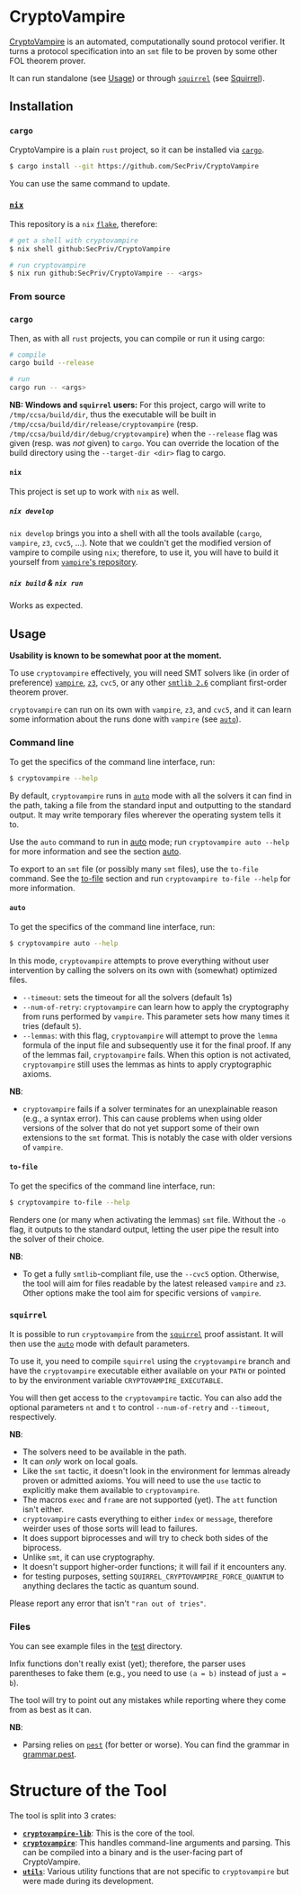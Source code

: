 # CryptoVampire


[CryptoVampire](https://eprint.iacr.org/2024/534) is an automated, computationally sound protocol verifier. It turns a protocol specification into an `smt` file to be proven by some other FOL theorem prover.

It can run standalone (see [Usage](#usage)) or through [`squirrel`](https://squirrel-prover.github.io/) (see [Squirrel](#squirrel)).

## Installation

### `cargo`
CryptoVampire is a plain `rust` project, so it can be installed via [`cargo`](https://doc.rust-lang.org/cargo/getting-started/installation.html).

```bash
$ cargo install --git https://github.com/SecPriv/CryptoVampire
```
You can use the same command to update.

### [`nix`](https://nixos.org/)
This repository is a `nix` [`flake`](https://nixos.wiki/wiki/flakes), therefore:

```bash
# get a shell with cryptovampire
$ nix shell github:SecPriv/CryptoVampire

# run cryptovampire
$ nix run github:SecPriv/CryptoVampire -- <args>
```

### From source

### `cargo`
Then, as with all `rust` projects, you can compile or run it using cargo:

```bash
# compile
cargo build --release

# run
cargo run -- <args>
```

**NB: Windows and `squirrel` users:**
For this project, cargo will write to `/tmp/ccsa/build/dir`, thus the executable will be built in `/tmp/ccsa/build/dir/release/cryptovampire` (resp. `/tmp/ccsa/build/dir/debug/cryptovampire`) when the `--release` flag was given (resp. was *not* given) to `cargo`. You can override the location of the build directory using the `--target-dir <dir>` flag to cargo.

#### `nix`

This project is set up to work with `nix` as well.

##### `nix develop`

`nix develop` brings you into a shell with all the tools available (`cargo`, `vampire`, `z3`, `cvc5`, ...). Note that we couldn't get the modified version of vampire to compile using `nix`; therefore, to use it, you will have to build it yourself from [`vampire`'s repository](https://github.com/vprover/vampire/tree/ccsa).

##### `nix build` & `nix run`

Works as expected.

## Usage

**Usability is known to be somewhat poor at the moment.**

To use `cryptovampire` effectively, you will need SMT solvers like (in order of preference) [`vampire`](https://github.com/vprover/vampire), [`z3`](https://github.com/Z3Prover/z3), `cvc5`, or any other [`smtlib 2.6`](https://smt-lib.org/papers/smt-lib-reference-v2.6-r2021-05-12.pdf) compliant first-order theorem prover.

`cryptovampire` can run on its own with `vampire`, `z3`, and `cvc5`, and it can learn some information about the runs done with `vampire` (see [`auto`](#auto)).

### Command line
To get the specifics of the command line interface, run:
```bash
$ cryptovampire --help
```

By default, `cryptovampire` runs in [`auto`](#auto) mode with all the solvers it can find in the path, taking a file from the standard input and outputting to the standard output. It may write temporary files wherever the operating system tells it to.

Use the `auto` command to run in [auto](#auto) mode; run `cryptovampire auto --help` for more information and see the section [auto](#auto).

To export to an `smt` file (or possibly many `smt` files), use the `to-file` command. See the [to-file](#to-file) section and run `cryptovampire to-file --help` for more information.

#### `auto`
To get the specifics of the command line interface, run:
```bash
$ cryptovampire auto --help
```

In this mode, `cryptovampire` attempts to prove everything without user intervention by calling the solvers on its own with (somewhat) optimized files.

- `--timeout`: sets the timeout for all the solvers (default 1s)
- `--num-of-retry`: `cryptovampire` can learn how to apply the cryptography from runs performed by `vampire`. This parameter sets how many times it tries (default `5`).
- `--lemmas`: with this flag, `cryptovampire` will attempt to prove the `lemma` formula of the input file and subsequently use it for the final proof. If any of the lemmas fail, `cryptovampire` fails. When this option is not activated, `cryptovampire` still uses the lemmas as hints to apply cryptographic axioms.

**NB**:
- `cryptovampire` fails if a solver terminates for an unexplainable reason (e.g., a syntax error). This can cause problems when using older versions of the solver that do not yet support some of their own extensions to the `smt` format. This is notably the case with older versions of `vampire`.

#### `to-file`
To get the specifics of the command line interface, run:
```bash
$ cryptovampire to-file --help
```

Renders one (or many when activating the lemmas) `smt` file. Without the `-o` flag, it outputs to the standard output, letting the user pipe the result into the solver of their choice.

**NB**:
- To get a fully `smtlib`-compliant file, use the `--cvc5` option. Otherwise, the tool will aim for files readable by the latest released `vampire` and `z3`. Other options make the tool aim for specific versions of `vampire`.

### `squirrel`
It is possible to run `cryptovampire` from the [`squirrel`](https://squirrel-prover.github.io/) proof assistant. It will then use the [`auto`](#auto) mode with default parameters.

To use it, you need to compile `squirrel` using the `cryptovampire` branch and have the `cryptovampire` executable either available on your `PATH` or pointed to by the environment variable `CRYPTOVAMPIRE_EXECUTABLE`.

You will then get access to the `cryptovampire` tactic. You can also add the optional parameters `nt` and `t` to control `--num-of-retry` and `--timeout`, respectively.

**NB**:
- The solvers need to be available in the path.
- It can *only* work on local goals.
- Like the `smt` tactic, it doesn't look in the environment for lemmas already proven or admitted axioms. You will need to use the `use` tactic to explicitly make them available to `cryptovampire`.
- The macros `exec` and `frame` are not supported (yet). The `att` function isn't either.
- `cryptovampire` casts everything to either `index` or `message`, therefore weirder uses of those sorts will lead to failures.
- It does support biprocesses and will try to check both sides of the biprocess.
- Unlike `smt`, it can use cryptography.
- It doesn't support higher-order functions; it will fail if it encounters any.
- for testing purposes, setting `SQUIRREL_CRYPTOVAMPIRE_FORCE_QUANTUM` to anything declares the tactic as quantum sound.

Please report any error that isn't `"ran out of tries"`.

### Files
You can see example files in the [test](./test/) directory.

Infix functions don't really exist (yet); therefore, the parser uses parentheses to fake them (e.g., you need to use `(a = b)` instead of just `a = b`).

The tool will try to point out any mistakes while reporting where they come from as best as it can.

**NB**:
- Parsing relies on [`pest`](https://pest.rs/) (for better or worse). You can find the grammar in [grammar.pest](./cryptovampire/grammar.pest).

# Structure of the Tool

The tool is split into 3 crates:
- **[`cryptovampire-lib`](./cryptovampire-lib/)**: This is the core of the tool.
- **[`cryptovampire`](./cryptovampire/)**: This handles command-line arguments and parsing. This can be compiled into a binary and is the user-facing part of CryptoVampire.
- **[`utils`](./utils/)**: Various utility functions that are not specific to `cryptovampire` but were made during its development.
```
